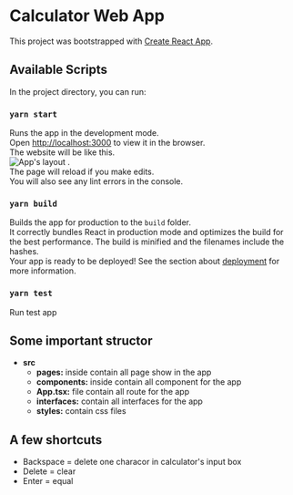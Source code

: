 # Calculator Web App
This project was bootstrapped with [Create React App](https://github.com/facebook/create-react-app).
## Available Scripts
In the project directory, you can run:
### `yarn start`
Runs the app in the development mode.\
Open [http://localhost:3000](http://localhost:3000) to view it in the browser.\
The website will be like this.\
![App's layout](https://www.dropbox.com/s/02gh1bjsfbmcesz/calculatorAppLayout.jpg?raw=1)
.\
The page will reload if you make edits.\
You will also see any lint errors in the console.
### `yarn build`
Builds the app for production to the `build` folder.\
It correctly bundles React in production mode and optimizes the build for the best performance.
The build is minified and the filenames include the hashes.\
Your app is ready to be deployed!
See the section about [deployment](https://facebook.github.io/create-react-app/docs/deployment) for more information.
### `yarn test`
Run test app
## Some important structor

 - **src**
	 - **pages:** inside contain all page show in the app
	 - **components:** inside contain all component for the app
	 - **App.tsx:** file contain all route for the app
	 - **interfaces:** contain all interfaces for the app
	 - **styles:** contain css files
## A few shortcuts
 - Backspace = delete one characor in calculator's input box
 - Delete = clear
 - Enter = equal
